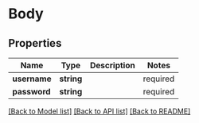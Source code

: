 # Body

## Properties
Name | Type | Description | Notes
------------ | ------------- | ------------- | -------------
**username** | **string** |  | required
**password** | **string** |  | required

[[Back to Model list]](../../README.md#documentation-for-models) [[Back to API list]](../../README.md#documentation-for-api-endpoints) [[Back to README]](../../README.md)

